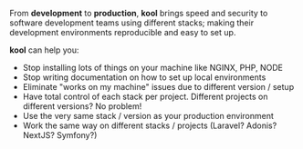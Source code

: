 From **development** to **production**, **kool** brings speed and security to software development teams using different stacks; making their development environments reproducible and easy to set up.

**kool** can help you:

* Stop installing lots of things on your machine like NGINX, PHP, NODE
* Stop writing documentation on how to set up local environments
* Eliminate "works on my machine" issues due to different version / setup
* Have total control of each stack per project. Different projects on different versions? No problem!
* Use the very same stack / version as your production environment
* Work the same way on different stacks / projects (Laravel? Adonis? NextJS? Symfony?)
